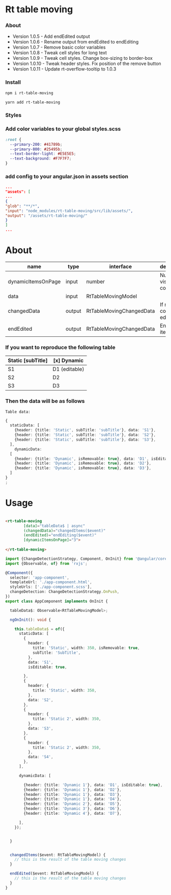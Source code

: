 # Rt table moving

### About
- Version 1.0.5 - Add endEdited output
- Version 1.0.6 - Rename output from endEdited to endEditing
- Version 1.0.7 - Remove basic color variables
- Version 1.0.8 - Tweak cell styles for long text
- Version 1.0.9 - Tweak cell styles. Change box-sizing to border-box
- Version 1.0.10 - Tweak header styles. Fix position of the remove button
- Version 1.0.11 - Update rt-overflow-tooltip to 1.0.3


### Install

```bash
npm i rt-table-moving
```

```bash
yarn add rt-table-moving
```

### Styles

### Add color variables to your global styles.scss

```css
:root {
  --primary-200: #41789b;
  --primary-800: #25495b;
  --text-border-light: #E5E5E5;
  --text-background: #F7F7F7;
}
```

### add config to your angular.json in assets section

```json
...
"assets": [
...
{
"glob": "**/*",
"input": "node_modules/rt-table-moving/src/lib/assets/",
"output": "/assets/rt-table-moving/"
}
]
...
```

# About

| name               | type   | interface                | description                   |
|--------------------|--------|--------------------------|-------------------------------|
| dynamicItemsOnPage | input  | number                   | Number of visible columns     |
| data               | input  | RtTableMovingModel       |                               |
| changedData        | output | RtTableMovingChangedData | If remove column or edit item |
| endEdited          | output | RtTableMovingChangedData | End edit item                 |

### If you want to reproduce the following table

| Static [subTitle] | [x] Dynamic   |
|-------------------|---------------|
| S1                | D1 (editable) |
| S2                | D2            |
| S3                | D3            |

### Then the data will be as follows

```Table data: ```

```ts
{
  staticData: [
    {header: {title: 'Static', subTitle: 'subTitle'}, data: 'S1'},
    {header: {title: 'Static', subTitle: 'subTitle'}, data: 'S2'},
    {header: {title: 'Static', subTitle: 'subTitle'}, data: 'S3'},
  ],
    dynamicData:
  [
    {header: {title: 'Dynamic', isRemovable: true}, data: 'D1', isEditable: true},
    {header: {title: 'Dynamic', isRemovable: true}, data: 'D2'},
    {header: {title: 'Dynamic', isRemovable: true}, data: 'D3'},
  ]
}
;
```

# Usage

```html

<rt-table-moving
        [data]="tableData$ | async"
        (changedData)="changedItems($event)"
        (endEdited)="endEditing($event)"
        [dynamicItemsOnPage]="3">
  
</rt-table-moving>
```

```ts
import {ChangeDetectionStrategy, Component, OnInit} from '@angular/core';
import {Observable, of} from 'rxjs';

@Component({
  selector: 'app-component',
  templateUrl: './app-component.html',
  styleUrls: ['./app-component.scss'],
  changeDetection: ChangeDetectionStrategy.OnPush,
})
export class AppComponent implements OnInit {

  tableData$: Observable<RtTableMovingModel>;

  ngOnInit(): void {

    this.tableData$ = of({
      staticData: [
        {
          header: {
            title: 'Static', width: 350, isRemovable: true,
            subTitle: 'SubTitle',
          },
          data: 'S1',
          isEditable: true,

        },
        {
          header: {
            title: 'Static', width: 350,
          },
          data: 'S2',
        },
        {
          header: {
            title: 'Static 2', width: 350,
          },
          data: 'S3',
        },
        {
          header: {
            title: 'Static 2', width: 350,
          },
          data: 'S4',
        },
      ],

      dynamicData: [

        {header: {title: 'Dynamic 1'}, data: 'D1', isEditable: true},
        {header: {title: 'Dynamic 1'}, data: 'D2'},
        {header: {title: 'Dynamic 1'}, data: 'D3'},
        {header: {title: 'Dynamic 1'}, data: 'D4'},
        {header: {title: 'Dynamic 2'}, data: 'D5'},
        {header: {title: 'Dynamic 3'}, data: 'D6'},
        {header: {title: 'Dynamic 4'}, data: 'D7'},

      ],
    });


  }


  changedItems($event: RtTableMovingModel) {
    // this is the result of the table moving changes
  }

  endEdited($event: RtTableMovingModel) {
    // this is the result of the table moving changes
  }
}

```

